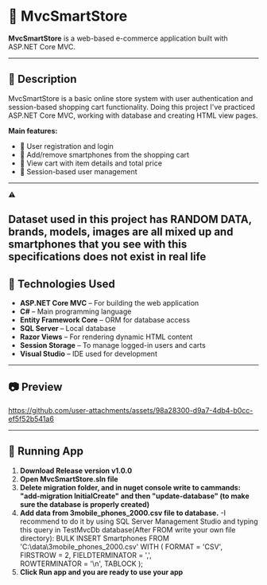 # 📱 MvcSmartStore

**MvcSmartStore** is a web-based e-commerce application built with ASP.NET Core MVC.

---

## 📌 Description

MvcSmartStore is a basic online store system with user authentication and session-based shopping cart functionality. Doing this project I've practiced ASP.NET Core MVC, working with database and creating HTML view pages.

**Main features:**

- 🧍 User registration and login
- 🛒 Add/remove smartphones from the shopping cart
- 📄 View cart with item details and total price
- 👥 Session-based user management

---
⚠️ 

Dataset used in this project has **RANDOM DATA**, brands, models, images are all mixed up and smartphones that you see with this specifications does not exist in real life
---

## 🧰 Technologies Used

- **ASP.NET Core MVC** – For building the web application
- **C#** – Main programming language
- **Entity Framework Core** – ORM for database access
- **SQL Server** – Local database
- **Razor Views** – For rendering dynamic HTML content
- **Session Storage** – To manage logged-in users and carts
- **Visual Studio** – IDE used for development

---

## 📷 Preview

https://github.com/user-attachments/assets/98a28300-d9a7-4db4-b0cc-ef5f52b541a6


---

## 🚀 Running App

1. **Download Release version v1.0.0**
2. **Open MvcSmartStore.sln file**
3. **Delete migration folder, and in nuget console write to cammands: "add-migration InitialCreate" and then "update-database" (to make sure the database is properly created)**
4.  **Add data from 3mobile_phones_2000.csv file to database.**
    -I recommend to do it by using SQL Server Management Studio and typing this query in TestMvcDb database(After FROM write your own file directory):
    BULK INSERT Smartphones
    FROM 'C:\data\3mobile_phones_2000.csv' 
    WITH (
        FORMAT = 'CSV',
        FIRSTROW = 2, 
        FIELDTERMINATOR = ',',  
        ROWTERMINATOR = '\n',
        TABLOCK
    );
5. **Click Run app and you are ready to use your app**
